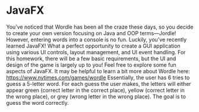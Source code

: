 # JavaFX
You’ve noticed that Wordle has been all the craze these days, so you decide to create your own version focusing on Java and OOP terms—Jordle!
However, entering words into a console is no fun.
Luckily, you’ve recently learned JavaFX! What a perfect opportunity to create a GUI application using various UI controls, layout management, and UI event handling.
For this homework, there will be a few basic requirements, but the UI and design of the game is largely up to you!
Feel free to explore some fun aspects of JavaFX.
It may be helpful to learn a bit more about Wordle here: https://www.nytimes.com/games/wordle
Essentially, the user has 6 tries to guess a 5-letter word. For each guess the user makes, the letters will either appear green (correct letter in the correct place), yellow (correct letter in the wrong place), or grey (wrong letter in the wrong place).
The goal is to guess the word correctly.
